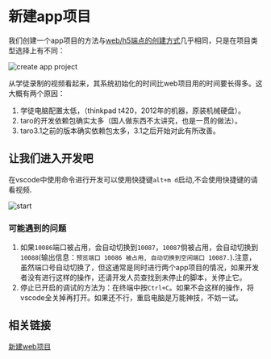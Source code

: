 # 新建app项目

我们创建一个app项目的方法与[web/h5端点的创建方式](./000015)几乎相同，只是在项目类型选择上有不同：

![create app project](../imgs/createappproject.gif)

从学徒录制的视频看起来，其系统初始化的时间比web项目用的时间要长得多。这大概有两个原因：

1. 学徒电脑配置太低，（thinkpad t420，2012年的机器，原装机械硬盘）。
1. taro的开发依赖包确实太多（国人做东西不太讲究，也是一贯的做法）。
1. taro3.1之前的版本确实依赖包太多，3.1之后开始对此有所改善。

## 让我们进入开发吧

在vscode中使用命令进行开发可以使用快捷键`alt+m d`启动,不会使用快捷键的请看视频.

![start](../imgs/startapp.gif)

### 可能遇到的问题

1. 如果`10086`端口被占用，会自动切换到`10087`，`10087`倘被占用，会自动切换到`10088`(输出信息：`预览端口 10086 被占用, 自动切换到空闲端口 10087.`).注意，虽然端口号自动切换了，但这通常是同时进行两个app项目的情况，如果开发者没有进行这样的操作，还请开发人员查找到未停止的脚本，关停止它。
1. 停止已开启的调试的方法为：在终端中按`Ctrl+C`。如果不会这样的操作，将vscode全关掉再打开。如果还不行，重启电脑是万能神技，不妨一试。

## 相关链接

[新建web项目](./000015)
